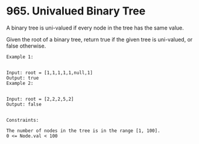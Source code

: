 # 965. Univalued Binary Tree

A binary tree is uni-valued if every node in the tree has the same value.

Given the root of a binary tree, return true if the given tree is uni-valued, or false otherwise.


```
Example 1:


Input: root = [1,1,1,1,1,null,1]
Output: true
Example 2:


Input: root = [2,2,2,5,2]
Output: false


Constraints:

The number of nodes in the tree is in the range [1, 100].
0 <= Node.val < 100
```